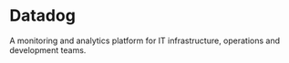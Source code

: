 # Datadog
A monitoring and analytics platform for IT infrastructure, operations and development teams.
